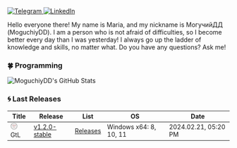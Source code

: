 <div id="networks" align="left">
  <a href="https://t.me/MoguchiyDD" target="_blank">
    <img alt="Telegram" src="https://img.shields.io/badge/@MoguchiyDD-229ED9?logo=Telegram&logoColor=white&style=for-the-badge" />
  </a>
  <a href="https://www.linkedin.com/in/moguchiydd/?locale=en_US" target="_blank">
    <img alt="LinkedIn" src="https://img.shields.io/badge/MoguchiyDD-0A66C2?logo=LinkedIn&logoColor=white&style=for-the-badge" />
  </a>
</div>

Hello everyone there! My name is Maria, and my nickname is МогучийДД (MoguchiyDD). I am a person who is not afraid of difficulties, so I become better every day than I was yesterday! I always go up the ladder of knowledge and skills, no matter what. Do you have any questions? Ask me!


### :four_leaf_clover: Programming

<div id="statistics">
  <img alt="MoguchiyDD's GitHub Stats" src="https://github-readme-stats.vercel.app/api/top-langs/?username=MoguchiyDD&layout=compact&langs_count=10&show_icons=true&theme=catppuccin_latte&size_weight=0.5&count_weight=0.5" />
  <!-- <img alt="MoguchiyDD's GitHub Stats" src="https://github-readme-stats.vercel.app/api?username=MoguchiyDD&hide_title=true&show_icons=true&text_bold=true&show=prs_merged,prs_merged_percentage&number_format=long&rank_icon=percentile&&theme=moltack" /> -->
</div>


### :cyclone: Last Releases</summary>

|                 Title                 |                                    Release                                    |                          List                          |           OS           |         Date         |
| ------------------------------------- | ----------------------------------------------------------------------------- | ------------------------------------------------------ | ---------------------- | -------------------- |
| ![](./releases/GtL/favicon.png) GtL   | [v1.2.0-stable](https://github.com/MoguchiyDD/GtL/releases/tag/v1.2.0-stable) | [Releases](https://github.com/MoguchiyDD/GtL/releases) | Windows x64: 8, 10, 11 | 2024.02.21, 05:20 PM |
